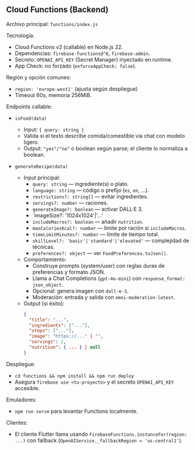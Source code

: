 ## Cloud Functions (Backend)

Archivo principal: `functions/index.js`

Tecnología:

- Cloud Functions v2 (callable) en Node.js 22.
- Dependencias: `firebase-functions@^6`, `firebase-admin`.
- Secreto: `OPENAI_API_KEY` (Secret Manager) inyectado en runtime.
- App Check: no forzado (`enforceAppCheck: false`).

Región y opción comunes:

- `region: 'europe-west1'` (ajusta según despliegue)
- Timeout 60s, memoria 256MiB.

Endpoints callable:

- `isFood(data)`
  - Input: `{ query: string }`
  - Valida si el texto describe comida/comestible vía chat con modelo ligero.
  - Output: `"yes"/"no"` o boolean según parse; el cliente lo normaliza a boolean.

- `generateRecipe(data)`
  - Input principal:
    - `query: string` — ingrediente(s) o plato.
    - `language: string` — código o prefijo (`es`, `en`, ...).
    - `restrictions?: string[]` — evitar ingredientes.
    - `servings?: number` — raciones.
    - `generateImage?: boolean` — activar DALL·E 3.
    - `imageSize?: '1024x1024'|'...'
    - `includeMacros?: boolean` — añadir `nutrition`.
    - `maxCaloriesKcal?: number` — límite por ración si `includeMacros`.
    - `timeLimitMinutes?: number` — límite de tiempo total.
    - `skillLevel?: 'basic'|'standard'|'elevated'` — complejidad de técnicas.
    - `preferences?: object` — ver `FoodPreferences.toJson()`.
  - Comportamiento:
    - Construye prompts (system/user) con reglas duras de preferencias y formato JSON.
    - Llama a Chat Completions (`gpt-4o-mini`) con `response_format: json_object`.
    - Opcional: genera imagen con `dall-e-3`.
    - Moderación: entrada y salida con `omni-moderation-latest`.
  - Output (si éxito):
    ```json
    {
      "title": "...",
      "ingredients": ["..."],
      "steps": ["..."],
      "image": "https://..." | "",
      "servings": 2,
      "nutrition": { ... } | null
    }
    ```

Despliegue:

- `cd functions && npm install && npm run deploy`
- Asegura `firebase use <tu-proyecto>` y el secreto `OPENAI_API_KEY` accesible.

Emuladores:

- `npm run serve` para levantar Functions localmente.

Clientes:

- El cliente Flutter llama usando `FirebaseFunctions.instanceFor(region: ...)` con fallback (`OpenAIService._fallbackRegion = 'us-central1'`).

